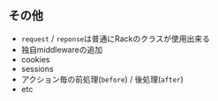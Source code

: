 
## その他

* `request` / `reponse`は普通にRackのクラスが使用出来る
* 独自middlewareの追加
* cookies
* sessions
* アクション毎の前処理(`before`) / 後処理(`after`)
* etc
